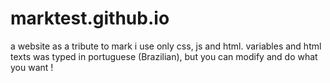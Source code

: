 # marktest.github.io
a website as a tribute to mark
i use only css, js and html.
variables and html texts was typed in portuguese (Brazilian), but you can modify and do what you want !
